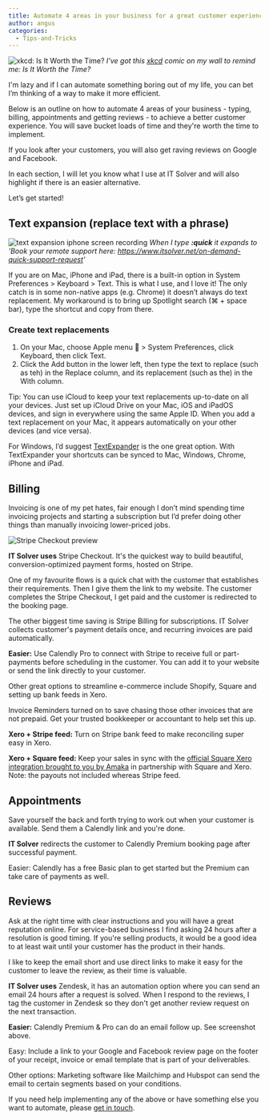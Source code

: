 ```yaml
---
title: Automate 4 areas in your business for a great customer experience
author: angus
categories:
  - Tips-and-Tricks
---
```


![xkcd: Is It Worth the Time?](https://imgs.xkcd.com/comics/is_it_worth_the_time.png)
_I've got this <a href="https://xkcd.com/1205/">xkcd</a> comic on my wall to remind me: Is It Worth the Time?_

I'm lazy and if I can automate something boring out of my life, you can bet I’m thinking of a way to make it more efficient.

Below is an outline on how to automate 4 areas of your business - typing, billing, appointments and getting reviews - to achieve a better customer experience. You will save bucket loads of time and they're worth the time to implement.

If you look after your customers, you will also get raving reviews on Google and Facebook.

In each section, I will let you know what I use at IT Solver and will also highlight if there is an easier alternative.

Let’s get started!

## Text expansion (replace text with a phrase)

![text expansion iphone screen recording](/assets/images/demo_of_iOS_keyboard_text_expansion_with_alf_stewart_giphy.gif)
_When I type **:quick** it expands to 'Book your remote support here: https://www.itsolver.net/on-demand-quick-support-request'_

If you are on Mac, iPhone and iPad, there is a built-in option in System Preferences > Keyboard > Text.
This is what I use, and I love it!
The only catch is in some non-native apps (e.g. Chrome) it doesn’t always do text replacement. My workaround is to bring up Spotlight search (⌘ + space bar), type the shortcut and copy from there.

### Create text replacements

1. On your Mac, choose Apple menu  > System Preferences, click Keyboard, then click Text.
1. Click the Add button in the lower left, then type the text to replace (such as teh) in the Replace column, and its replacement (such as the) in the With column.

Tip: You can use iCloud to keep your text replacements up-to-date on all your devices. Just set up iCloud Drive on your Mac, iOS and iPadOS devices, and sign in everywhere using the same Apple ID. When you add a text replacement on your Mac, it appears automatically on your other devices (and vice versa).

For Windows, I’d suggest <a href="https://textexpander.com/features/">TextExpander</a> is the one great option. With TextExpander your shortcuts can be synced to Mac, Windows, Chrome, iPhone and iPad.

## Billing

Invoicing is one of my pet hates, fair enough I don’t mind spending time invoicing projects and starting a subscription but I’d prefer doing other things than manually invoicing lower-priced jobs.

![Stripe Checkout preview](/assets/images/stripe-checkout-preview-on-demand-quick-support.png)

**IT Solver uses** Stripe Checkout. It's the quickest way to build beautiful, conversion-optimized payment forms, hosted on Stripe.

One of my favourite flows is a quick chat with the customer that establishes their requirements. Then I give them the link to my website. The customer completes the Stripe Checkout, I get paid and the customer is redirected to the booking page.

The other biggest time saving is Stripe Billing for subscriptions. IT Solver collects customer's payment details once, and recurring invoices are paid automatically.

**Easier:** Use Calendly Pro to connect with Stripe to receive full or part-payments before scheduling in the customer. You can add it to your website or send the link directly to your customer.

Other great options to streamline e-commerce include Shopify, Square and setting up bank feeds in Xero.

Invoice Reminders turned on to save chasing those other invoices that are not prepaid. Get your trusted bookkeeper or accountant to help set this up.

**Xero + Stripe feed:** Turn on Stripe bank feed to make reconciling super easy in Xero.

**Xero + Square feed:** Keep your sales in sync with the [official Square Xero integration brought to you by Amaka](https://amaka.com/integrations/square/xero/) in partnership with Square and Xero. Note: the payouts not included whereas Stripe feed.

## Appointments

Save yourself the back and forth trying to work out when your customer is available. Send them a Calendly link and you're done.

**IT Solver** redirects the customer to Calendly Premium booking page after successful payment.

Easier: Calendly has a free Basic plan to get started but the Premium can take care of payments as well.

## Reviews

Ask at the right time with clear instructions and you will have a great reputation online. For service-based business I find asking 24 hours after a resolution is good timing. If you're selling products, it would be a good idea to at least wait until your customer has the product in their hands.

I like to keep the email short and use direct links to make it easy for the customer to leave the review, as their time is valuable.

**IT Solver uses** Zendesk, it has an automation option where you can send an email 24 hours after a request is solved. When I respond to the reviews, I tag the customer in Zendesk so they don't get another review request on the next transaction.

**Easier:** Calendly Premium & Pro can do an email follow up. See screenshot above.

Easy: Include a link to your Google and Facebook review page on the footer of your receipt, invoice or email template that is part of your deliverables.

Other options: Marketing software like Mailchimp and Hubspot can send the email to certain segments based on your conditions.

If you need help implementing any of the above or have something else you want to automate, please [get in touch](https://www.itsolver.net/contact/).

